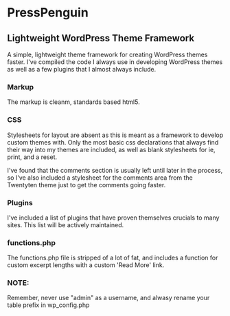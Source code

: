 # PressPenguin
## Lightweight WordPress Theme Framework
A simple, lightweight theme framework for creating WordPress themes faster. I've compiled the code I always use in developing WordPress themes as well as a few plugins that I almost always include.

### Markup

The markup is cleanm, standards based html5.

### CSS

Stylesheets for layout are absent as this is meant as a framework to develop custom themes with. Only the most basic css declarations that always find their way into my themes are included, as well as blank stylesheets for ie, print, and a reset.

I've found that the comments section is usually left until later in the process, so I've also included a stylesheet for the comments area from the Twentyten theme just to get the comments going faster.

### Plugins

I've included a list of plugins that have proven themselves crucials to many sites. This list will be actively maintained.

### functions.php

The functions.php file is stripped of a lot of fat, and includes a function for custom excerpt lengths with a custom 'Read More' link.

### NOTE:
Remember, never use "admin" as a username, and alwasy rename your table prefix in wp_config.php